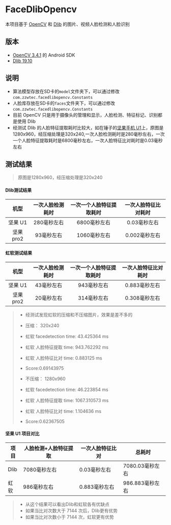 # FaceDlibOpencv
本项目基于 [OpenCV](https://opencv.org) 和 [Dlib](http://dlib.net) 的图片、视频人脸检测和人脸识别

## 版本
* [OpenCV 3.4.1](https://opencv.org/opencv-3-4-1.html) 的 Android SDK
* [Dlib 19.10](http://dlib.net/files/dlib-19.10.tar.bz2)

## 说明
* 算法模型存放在SD卡的```model```文件夹下，可以通过修改```com.zzwtec.facedlibopencv.Constants```
* 人脸库存放在SD卡的```faces```文件夹下，可以通过修改```com.zzwtec.facedlibopencv.Constants```
* 目前 OpenCV 只是用于摄像头的管理和显示，人脸检测、特征标记、识别都是使用 Dlib
* 经测试 Dlib 的人脸特征提取耗时比较大，如在锤子的[坚果手机 U1](https://www.smartisan.com/jianguo/#/specs)上，原图是1280x960，经压缩处理是320x240,一次人脸检测耗时是280毫秒左右，一次一个人脸特征提取耗时是6800毫秒左右，一次人脸特征比对耗时是0.03毫秒左右

## 测试结果

> 原图是1280x960，经压缩处理是320x240

#### Dlib测试结果

机型	| 一次人脸检测耗时 | 一次一个人脸特征提取耗时 | 一次人脸特征比对耗时
:---: | :---: | :---: | :---:
坚果 U1 | 280毫秒左右 | 6800毫秒左右 | 0.03毫秒左右
坚果 pro2 | 93毫秒左右 | 1060毫秒左右 | 0.002毫秒左右

#### 虹软测试结果
机型	| 一次人脸检测耗时 | 一次一个人脸特征提取耗时 | 一次人脸特征比对耗时
:---: | :---: | :---: | :---:
坚果 U1 | 43毫秒左右 | 943毫秒左右 | 0.883毫秒左右
坚果 pro2 | 20毫秒左右 | 314毫秒左右 | 0.308毫秒左右

> * 经测试发现虹软的压缩和不压缩图片，效果是差不多的
> * 压缩： 320x240
> * 虹软 facedetection time: 43.425364 ms
> * 虹软 人脸特征提取 time: 943.762292 ms
> * 虹软 人脸特征比对 time: 0.883125 ms
> * Score:0.69143975
>
> * 不压缩： 1280x960
> * 虹软 facedetection time: 46.223854 ms
> * 虹软 人脸特征提取 time: 1067.310573 ms
> * 虹软 人脸特征比对 time: 1.104636 ms
> * Score:0.62367505

#### 坚果 U1 项目对比
项目 | 人脸检测+人脸特征提取 | 一次人脸特征比对 | 总耗时
--- | --- | --- | ---
Dlib | 7080毫秒左右 | 0.03毫秒左右 | 7080.03毫秒左右
虹软 | 986毫秒左右 | 0.883毫秒左右 | 986.883毫秒左右

> * 从这个结果可以看出Dlib和虹软各有优缺点
> * 如果当比对次数大于 7144 次后，Dlib更有优势
> * 如果当比对次数小于 7144 次，虹软更有优势
